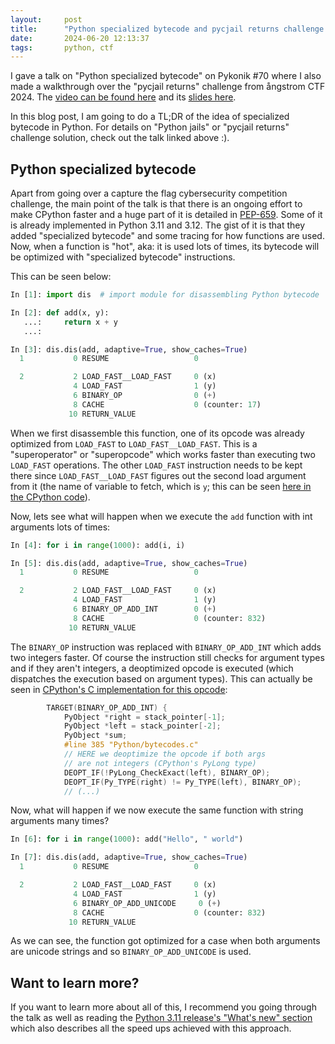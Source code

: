 ```yaml
---
layout:     post
title:      "Python specialized bytecode and pycjail returns challenge solution"
date:       2024-06-20 12:13:37
tags:       python, ctf
---
```


I gave a talk on "Python specialized bytecode" on Pykonik #70 where I also made a walkthrough over the "pycjail returns" challenge from ångstrom CTF 2024. The [video can be found here](https://www.youtube.com/watch?v=RlNM5n5C_wg&t=5034s) and its [slides here](https://docs.google.com/presentation/d/13ZiJPzQrNVC5azJPlryfrPtHulCvohts0rZJFepTmis).

In this blog post, I am going to do a TL;DR of the idea of specialized bytecode in Python. For details on "Python jails" or "pycjail returns" challenge solution, check out the talk linked above :).

## Python specialized bytecode

Apart from going over a capture the flag cybersecurity competition challenge, the main point of the talk is that there is an ongoing effort to make CPython faster and a huge part of it is detailed in [PEP-659](https://peps.python.org/pep-0659/). Some of it is already implemented in Python 3.11 and 3.12. The gist of it is that they added "specialized bytecode" and some tracing for how functions are used. Now, when a function is "hot", aka: it is used lots of times, its bytecode will be optimized with "specialized bytecode" instructions.

This can be seen below:

```python
In [1]: import dis  # import module for disassembling Python bytecode

In [2]: def add(x, y):
   ...:     return x + y
   ...:

In [3]: dis.dis(add, adaptive=True, show_caches=True)
  1           0 RESUME                   0

  2           2 LOAD_FAST__LOAD_FAST     0 (x)
              4 LOAD_FAST                1 (y)
              6 BINARY_OP                0 (+)
              8 CACHE                    0 (counter: 17)
             10 RETURN_VALUE
```

When we first disassemble this function, one of its opcode was already optimized from `LOAD_FAST` to `LOAD_FAST__LOAD_FAST`. This is a "superoperator" or "superopcode" which works faster than executing two `LOAD_FAST` operations. The other `LOAD_FAST` instruction needs to be kept there since `LOAD_FAST__LOAD_FAST` figures out the second load argument from it (the name of variable to fetch, which is `y`; this can be seen [here in the CPython code](https://github.com/python/cpython/blob/3.12/Python/generated_cases.c.h#L140-L149)). 

Now, lets see what will happen when we execute the `add` function with int arguments lots of times:

```py
In [4]: for i in range(1000): add(i, i)

In [5]: dis.dis(add, adaptive=True, show_caches=True)
  1           0 RESUME                   0

  2           2 LOAD_FAST__LOAD_FAST     0 (x)
              4 LOAD_FAST                1 (y)
              6 BINARY_OP_ADD_INT        0 (+)
              8 CACHE                    0 (counter: 832)
             10 RETURN_VALUE
```

The `BINARY_OP` instruction was replaced with `BINARY_OP_ADD_INT` which adds two integers faster. Of course the instruction still checks for argument types and if they aren't integers, a deoptimized opcode is executed (which dispatches the execution based on argument types). This can actually be seen in [CPython's C implementation for this opcode](https://github.com/python/cpython/blob/3.12/Python/generated_cases.c.h#L537-L538):

```c
        TARGET(BINARY_OP_ADD_INT) {
            PyObject *right = stack_pointer[-1];
            PyObject *left = stack_pointer[-2];
            PyObject *sum;
            #line 385 "Python/bytecodes.c"
            // HERE we deoptimize the opcode if both args 
            // are not integers (CPython's PyLong type)
            DEOPT_IF(!PyLong_CheckExact(left), BINARY_OP);
            DEOPT_IF(Py_TYPE(right) != Py_TYPE(left), BINARY_OP);
            // (...)
```

Now, what will happen if we now execute the same function with string arguments many times?

```python
In [6]: for i in range(1000): add("Hello", " world")

In [7]: dis.dis(add, adaptive=True, show_caches=True)
  1           0 RESUME                   0

  2           2 LOAD_FAST__LOAD_FAST     0 (x)
              4 LOAD_FAST                1 (y)
              6 BINARY_OP_ADD_UNICODE     0 (+)
              8 CACHE                    0 (counter: 832)
             10 RETURN_VALUE
```

As we can see, the function got optimized for a case when both arguments are unicode strings and so `BINARY_OP_ADD_UNICODE` is used.

## Want to learn more?

If you want to learn more about all of this, I recommend you going through the talk as well as reading the [Python 3.11 release's "What's new" section](https://docs.python.org/3.11/whatsnew/3.11.html#pep-659-specializing-adaptive-interpreter) which also describes all the speed ups achieved with this approach.
